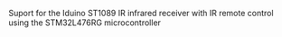 Suport for the Iduino ST1089 IR infrared receiver with IR remote control using the STM32L476RG microcontroller

